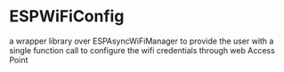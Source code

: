 # ESPWiFiConfig
a wrapper library over ESPAsyncWiFiManager to provide the user with a single function call to configure the wifi credentials through web Access Point
